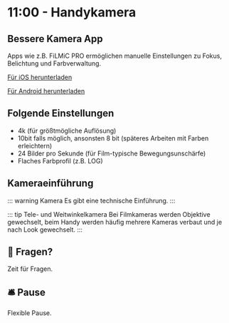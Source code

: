 # 11:00 - Handykamera 

## Bessere Kamera App

Apps wie z.B. FiLMiC PRO ermöglichen manuelle Einstellungen zu Fokus, Belichtung und Farbverwaltung.

[Für iOS herunterladen](https://apps.apple.com/de/app/filmic-pro-profi-video-kamera/id436577167)

[Für Android herunterladen](https://play.google.com/store/apps/details?id=com.filmic.filmicpro&hl=de&gl=UShttps://play.google.com/store/apps/details?id=com.filmic.filmicpro&hl=de&gl=US)

## Folgende Einstellungen

- 4k (für größtmögliche Auflösung)
- 10bit falls möglich, ansonsten 8 bit (späteres Arbeiten mit Farben erleichtern)
- 24 Bilder pro Sekunde (für Film-typische Bewegungsunschärfe)
- Flaches Farbprofil (z.B. LOG)

## Kameraeinführung

::: warning Kamera
Es gibt eine technische Einführung.
:::


::: tip Tele- und Weitwinkelkamera
Bei Filmkameras werden Objektive gewechselt, beim Handy werden häufig mehrere Kameras verbaut und je nach Look gewechselt.
:::


## :speech_balloon: Fragen?
Zeit für Fragen.

## :bellhop_bell: Pause
Flexible Pause.